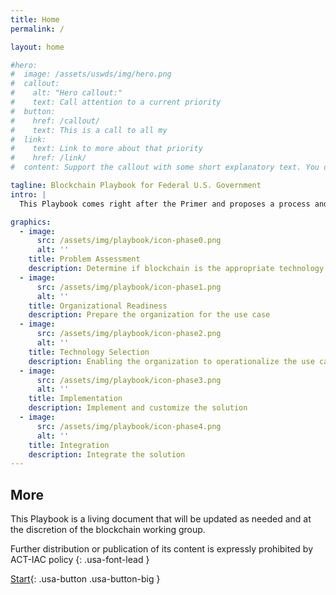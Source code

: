 ```yaml
---
title: Home
permalink: /

layout: home

#hero:
#  image: /assets/uswds/img/hero.png
#  callout:
#    alt: "Hero callout:"
#    text: Call attention to a current priority
#  button:
#    href: /callout/
#    text: This is a call to all my
#  link:
#    text: Link to more about that priority
#    href: /link/
#  content: Support the callout with some short explanatory text. You don't need more than a couple of sentences.

tagline: Blockchain Playbook for Federal U.S. Government
intro: |
  This Playbook comes right after the Primer and proposes a process and a series of phases to support the United States Federal government in its understanding and application of blockchain and distributed ledger technologies for its mission. Each phase contains a set of key activities organized in function areas that go beyond just the technical aspect of blockchain and cover management, people, process and acquisition areas.

graphics:
  - image:
      src: /assets/img/playbook/icon-phase0.png
      alt: ''
    title: Problem Assessment
    description: Determine if blockchain is the appropriate technology to solve my problem
  - image:
      src: /assets/img/playbook/icon-phase1.png
      alt: ''
    title: Organizational Readiness
    description: Prepare the organization for the use case
  - image:
      src: /assets/img/playbook/icon-phase2.png
      alt: ''
    title: Technology Selection
    description: Enabling the organization to operationalize the use case
  - image:
      src: /assets/img/playbook/icon-phase3.png
      alt: ''
    title: Implementation
    description: Implement and customize the solution
  - image:
      src: /assets/img/playbook/icon-phase4.png
      alt: ''
    title: Integration
    description: Integrate the solution
---
```


## More

This Playbook is a living document that will be updated as needed and at the discretion of the blockchain working group.

Further distribution or publication of its content is expressly prohibited by ACT-IAC policy
{: .usa-font-lead }

[Start](/intro/){: .usa-button .usa-button-big }
